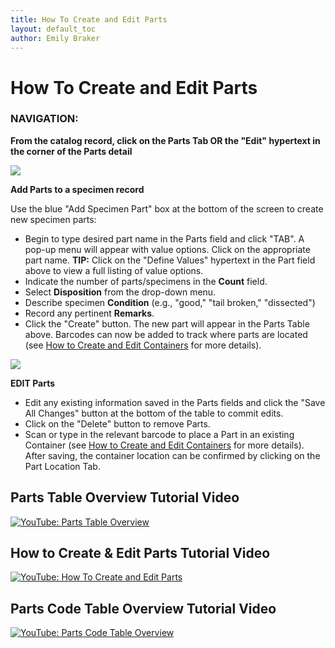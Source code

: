 ```yaml
---
title: How To Create and Edit Parts
layout: default_toc
author: Emily Braker
---
```

# How To Create and Edit Parts

### NAVIGATION: 
**From the catalog record, click on the Parts Tab OR the "Edit" hypertext in the corner of the Parts detail**

![](https://raw.githubusercontent.com/ArctosDB/documentation-wiki/gh-pages/tutorial_images/edit_parts.jpg)

**Add Parts to a specimen record**

Use the blue "Add Specimen Part" box at the bottom of the screen to create new specimen parts:
* Begin to type desired part name in the Parts field and click "TAB". A pop-up menu will appear with value options. Click on the appropriate part name. **TIP:** Click on the "Define Values" hypertext in the Part field above to view a full listing of value options.
* Indicate the number of parts/specimens in the **Count** field.
* Select **Disposition** from the drop-down menu.
* Describe specimen **Condition** (e.g., "good," "tail broken," "dissected")
* Record any pertinent **Remarks**.
* Click the "Create" button. The new part will appear in the Parts Table above. Barcodes can now be added to track where parts are located (see [How to Create and Edit Containers](https://arctosdb.github.io/documentation-wiki/how_to/How-to-Create-and-Edit-Containers) for more details).


![](https://raw.githubusercontent.com/ArctosDB/documentation-wiki/gh-pages/tutorial_images/edit_parts_detail.jpg)

**EDIT Parts**
* Edit any existing information saved in the Parts fields and click the "Save All Changes" button at the bottom of the table to commit edits.
* Click on the "Delete" button to remove Parts.
* Scan or type in the relevant barcode to place a Part in an existing Container (see [How to Create and Edit Containers](https://arctosdb.github.io/documentation-wiki/how_to/How-to-Create-and-Edit-Containers.html) for more details). After saving, the container location can be confirmed by clicking on the Part Location Tab.

## Parts Table Overview Tutorial Video

[![YouTube: Parts Table Overview](https://i9.ytimg.com/vi/eVEZHAtyQs0/mq1.jpg?sqp=CM6DlvIF&rs=AOn4CLA2v6UWwei0whbg5Zd3hRXoEkMzZQ)](https://youtu.be/eVEZHAtyQs0)

## How to Create & Edit Parts Tutorial Video

[![YouTube: How To Create and Edit Parts](https://i9.ytimg.com/vi/Neb9Jcz75uw/mq3.jpg?sqp=CLyElvIF&rs=AOn4CLBpoZqsX1Z5SD2lI-rGep7TGhsdhQ)](https://youtu.be/Neb9Jcz75uw)

## Parts Code Table Overview Tutorial Video

[![YouTube: Parts Code Table Overview](https://raw.githubusercontent.com/ArctosDB/documentation-wiki/gh-pages/tutorial_images/Arctos_Code_Table_Overview_Parts_thumb.jpg)](https://youtu.be/nanUy-Lheg8)
